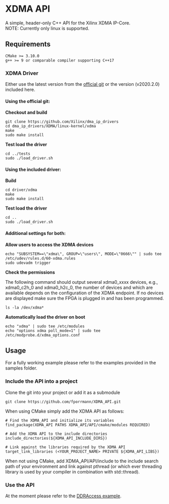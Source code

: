 # XDMA API

A simple, header-only C++ API for the Xilinx XDMA IP-Core.<br>
NOTE: Currently only linux is supported.


## Requirements

	CMake >= 3.10.0
	g++ >= 9 or comparable compiler supporting C++17

### XDMA Driver

Either use the latest version from the [official git](https://github.com/Xilinx/dma_ip_drivers) or the version (v2020.2.0) included here.

#### Using the official git:

**Checkout and build**

	git clone https://github.com/Xilinx/dma_ip_drivers
	cd dma_ip_drivers/XDMA/linux-kernel/xdma
	make
	sudo make install

**Test load the driver**

	cd ../tests
	sudo ./load_driver.sh


#### Using the included driver:

**Build**

	cd driver/xdma
	make
	sudo make install

**Test load the driver**

	cd ..
	sudo ./load_driver.sh

#### Additional settings for both:

**Allow users to access the XDMA devices**

	echo "SUBSYSTEM==\"xdma\", GROUP=\"users\", MODE=\"0666\"" | sudo tee /etc/udev/rules.d/60-xdma.rules
	sudo udevadm trigger

**Check the permissions**

The following command should output several xdma0_xxxx devices, e.g., xdma0_c2h_0 and xdma0_h2c_0, the number of devices and which are available depends on the configuration of the XDMA endpoint. If no devices are displayed make sure the FPGA is plugged in and has been programmed.

	ls -la /dev/xdma*

**Automatically load the driver on boot**

	echo "xdma" | sudo tee /etc/modules
	echo "options xdma poll_mode=1" | sudo tee /etc/modprobe.d/xdma_options.conf 

## Usage

For a fully working example please refer to the examples provided in the samples folder.

### Include the API into a project

Clone the git into your project or add it as a submodule

	git clone https://github.com/fporrmann/XDMA_API.git

When using CMake simply add the XDMA API as follows:

	# Find the XDMA_API and initialize its variables
	find_package(XDMA_API PATHS XDMA_API/API/cmake/modules REQUIRED)

	# Add the XDMA API to the include directories
	include_directories(${XDMA_API_INCLUDE_DIRS})

	# Link against the libraries required by the XDMA API
	target_link_libraries (<YOUR_PROJECT_NAME> PRIVATE ${XDMA_API_LIBS})

When not using CMake, add XDMA_API/API/include to the include search path of your environment and link against pthread (or which ever threading library is used by your compiler in combination with std::thread).

### Use the API

At the moment please refer to the [DDRAccess example](samples/DDRAccess/src/main.cpp).
